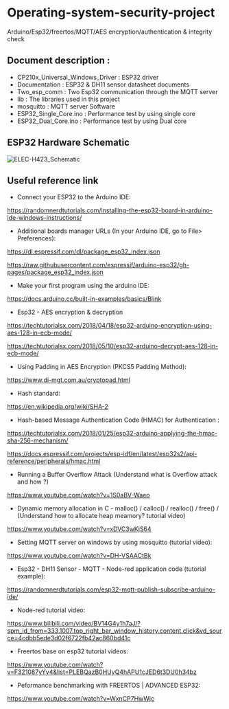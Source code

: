 # Operating-system-security-project
Arduino/Esp32/freertos/MQTT/AES encryption/authentication &amp; integrity check

## Document description :

- CP210x_Universal_Windows_Driver : ESP32 driver 
- Documentation                   : ESP32 & DH11 sensor datasheet documents
- Two_esp_comm                    : Two Esp32 communication through the MQTT server 
- lib                             : The libraries used in this project 
- mosquitto                       : MQTT server Software
- ESP32_Single_Core.ino           : Performance test by using single core 
- ESP32_Dual_Core.ino             : Performance test by using Dual core


## ESP32 Hardware Schematic  
![ELEC-H423_Schematic](https://user-images.githubusercontent.com/121833181/210653659-dc7ec7e6-5297-4bad-ac72-5906f5f74ae3.png)

## Useful reference link 

- Connect your ESP32 to the Arduino IDE:

https://randomnerdtutorials.com/installing-the-esp32-board-in-arduino-ide-windows-instructions/

- Additional boards manager URLs (In your Arduino IDE, go to File> Preferences): 

https://dl.espressif.com/dl/package_esp32_index.json 

https://raw.githubusercontent.com/espressif/arduino-esp32/gh-pages/package_esp32_index.json

- Make your first program using the arduino IDE:

https://docs.arduino.cc/built-in-examples/basics/Blink

- Esp32 - AES encryption & decryption  

https://techtutorialsx.com/2018/04/18/esp32-arduino-encryption-using-aes-128-in-ecb-mode/

https://techtutorialsx.com/2018/05/10/esp32-arduino-decrypt-aes-128-in-ecb-mode/

- Using Padding in AES Encryption (PKCS5 Padding Method):

https://www.di-mgt.com.au/cryptopad.html

- Hash standard:

https://en.wikipedia.org/wiki/SHA-2

- Hash-based Message Authentication Code (HMAC)  for Authentication  : 

https://techtutorialsx.com/2018/01/25/esp32-arduino-applying-the-hmac-sha-256-mechanism/

https://docs.espressif.com/projects/esp-idf/en/latest/esp32s2/api-reference/peripherals/hmac.html

- Running a Buffer Overflow Attack (Understand what is Overflow attack and how ?)

https://www.youtube.com/watch?v=1S0aBV-Waeo

- Dynamic memory allocation in C - malloc() / calloc() / realloc() / free() / (Understand how to allocate heap meamory? tutorial video)

https://www.youtube.com/watch?v=xDVC3wKjS64

- Setting MQTT server on windows by using mosquitto  (tutorial video):

https://www.youtube.com/watch?v=DH-VSAACtBk

- Esp32 - DH11 Sensor - MQTT - Node-red application code (tutorial example):

https://randomnerdtutorials.com/esp32-mqtt-publish-subscribe-arduino-ide/

- Node-red tutorial video: 

https://www.bilibili.com/video/BV14G4y1h7aJ/?spm_id_from=333.1007.top_right_bar_window_history.content.click&vd_source=4cdbb5ede3d02f6722fb42ac860bd41c

- Freertos base on esp32 tutorial videos: 

https://www.youtube.com/watch?v=F321087yYy4&list=PLEBQazB0HUyQ4hAPU1cJED6t3DU0h34bz

- Peformance benchmarking with FREERTOS | ADVANCED ESP32:

https://www.youtube.com/watch?v=WxnCP7HwWjc

